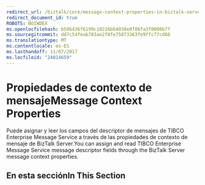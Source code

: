 ```yaml
---
redirect_url: /biztalk/core/message-context-properties-in-biztalk-server/
redirect_document_id: true
ROBOTS: NOINDEX
ms.openlocfilehash: b506436f6199c10216bb4038e0f86fa3f0086b7f
ms.sourcegitcommit: dd7c54feab783ae2f8fe75873363fe9ffc77cd66
ms.translationtype: MT
ms.contentlocale: es-ES
ms.lasthandoff: 11/07/2017
ms.locfileid: "24014659"
---
```

# <a name="message-context-properties"></a><span data-ttu-id="f16ec-101">Propiedades de contexto de mensaje</span><span class="sxs-lookup"><span data-stu-id="f16ec-101">Message Context Properties</span></span>
<span data-ttu-id="f16ec-102">Puede asignar y leer los campos del descriptor de mensajes de TIBCO Enterprise Message Service a través de las propiedades de contexto de mensaje de BizTalk Server.</span><span class="sxs-lookup"><span data-stu-id="f16ec-102">You can assign and read TIBCO Enterprise Message Service message descriptor fields through the BizTalk Server message context properties.</span></span>  
  
## <a name="in-this-section"></a><span data-ttu-id="f16ec-103">En esta sección</span><span class="sxs-lookup"><span data-stu-id="f16ec-103">In This Section</span></span>  
  

